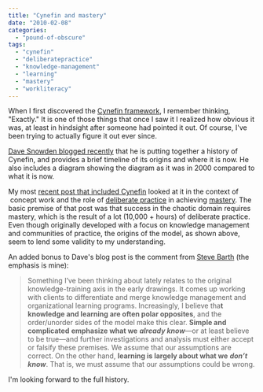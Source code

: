 ```yaml
---
title: "Cynefin and mastery"
date: "2010-02-08"
categories: 
  - "pound-of-obscure"
tags: 
  - "cynefin"
  - "deliberatepractice"
  - "knowledge-management"
  - "learning"
  - "mastery"
  - "workliteracy"
---
```


When I first discovered the [Cynefin framework](http://en.wikipedia.org/wiki/cynefin), I remember thinking, "Exactly." It is one of those things that once I saw it I realized how obvious it was, at least in hindsight after someone had pointed it out. Of course, I've been trying to actually figure it out ever since.

[Dave Snowden blogged recently](http://www.cognitive-edge.com/blogs/dave/2010/02/evolution_of_cynefin_over_a_de.php) that he is putting together a history of Cynefin, and provides a brief timeline of its origins and where it is now. He also includes a diagram showing the diagram as it was in 2000 compared to what it is now.

My most [recent post that included Cynefin](https://gbrettmiller.blog/cynefin-concept-work-and-the-role-of-deliberate-practice/) looked at it in the context of  concept work and the role of [deliberate practice](https://gbrettmiller.blog/tag/deliberatepractice/) in achieving [mastery](https://gbrettmiller.blog/category/mastery/). The basic premise of that post was that success in the chaotic domain requires mastery, which is the result of a lot (10,000 + hours) of deliberate practice. Even though originally developed with a focus on knowledge management and communities of practice, the origins of the model, as shown above, seem to lend some validity to my understanding.

An added bonus to Dave's blog post is the comment from [Steve Barth](http://reflexions.typepad.com/) (the emphasis is mine):

> Something I’ve been thinking about lately relates to the original knowledge-training axis in the early drawings. It comes up working with clients to differentiate and merge knowledge management and organizational learning programs. Increasingly, I believe tha**t knowledge and learning are often polar opposites**, and the order/unorder sides of the model make this clear. **Simple and complicated** **emphasize what we** _**already know**_—or at least believe to be true—and further investigations and analysis must either accept or falsify these premises. We assume that our assumptions are correct. On the other hand, **learning is largely about what we** _**don’t know**_. That is, we must assume that our assumptions could be wrong.

I'm looking forward to the full history.
